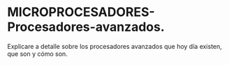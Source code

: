 # MICROPROCESADORES-Procesadores-avanzados.
Explicare a detalle sobre los procesadores avanzados que hoy día existen, que son y cómo son.
